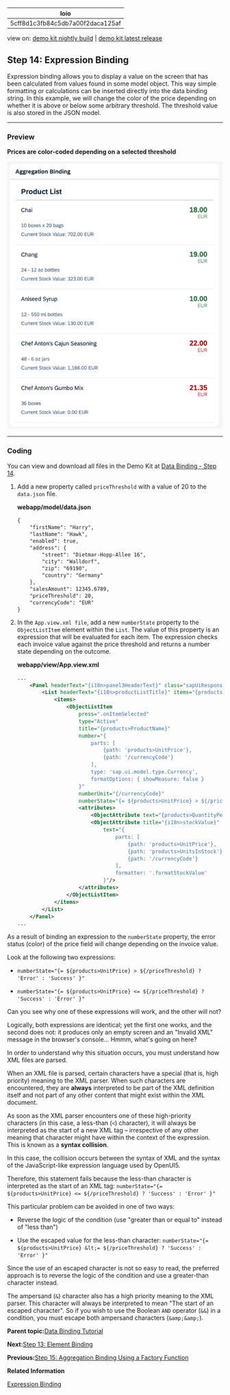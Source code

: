 <!-- loio5cff8d1c3fb84c5db7a00f2daca125af -->

| loio |
| -----|
| 5cff8d1c3fb84c5db7a00f2daca125af |

<div id="loio">

view on: [demo kit nightly build](https://sdk.openui5.org/nightly/#/topic/5cff8d1c3fb84c5db7a00f2daca125af) | [demo kit latest release](https://sdk.openui5.org/topic/5cff8d1c3fb84c5db7a00f2daca125af)</div>

## Step 14: Expression Binding

Expression binding allows you to display a value on the screen that has been calculated from values found in some model object. This way simple formatting or calculations can be inserted directly into the data binding string. In this example, we will change the color of the price depending on whether it is above or below some arbitrary threshold. The threshold value is also stored in the JSON model.

***

### Preview

  
  
**Prices are color-coded depending on a selected threshold**

![The graphic has an explanatory text](images/loiob9fb758efb0a481cb88a412a0712972f_LowRes.png "Prices are color-coded depending on a selected threshold")

***

### Coding

You can view and download all files in the Demo Kit at [Data Binding - Step 14](https://sdk.openui5.org/entity/sap.ui.core.tutorial.databinding/sample/sap.ui.core.tutorial.databinding.14).

1.  Add a new property called `priceThreshold` with a value of 20 to the `data.json` file.

    **webapp/model/data.json**

    ```
    {
    	"firstName": "Harry",
    	"lastName": "Hawk",
    	"enabled": true,
    	"address": {
    		"street": "Dietmar-Hopp-Allee 16",
    		"city": "Walldorf",
    		"zip": "69190",
    		"country": "Germany"
    	},
    	"salesAmount": 12345.6789,
    	"priceThreshold": 20,
    	"currencyCode": "EUR"
    }
    ```

2.  In the `App.view.xml file`, add a new `numberState` property to the `ObjectListItem` element within the `List`. The value of this property is an expression that will be evaluated for each item. The expression checks each invoice value against the price threshold and returns a number state depending on the outcome.

    **webapp/view/App.view.xml**

    ```xml
    ...
    	<Panel headerText="{i18n>panel3HeaderText}" class="sapUiResponsiveMargin" width="auto">
    		<List headerText="{i18n>productListTitle}" items="{products>/Products}">
    			<items>
    				<ObjectListItem
    					press=".onItemSelected"
    					type="Active"
    					title="{products>ProductName}"
    					number="{
    						parts: [
    							{path: 'products>UnitPrice'},
    							{path: '/currencyCode'}
    						],
    						type: 'sap.ui.model.type.Currency',
    						formatOptions: { showMeasure: false }
    					}"
    					numberUnit="{/currencyCode}"
    					numberState="{= ${products>UnitPrice} > ${/priceThreshold} ? 'Error' : 'Success' }">
    					<attributes>
    						<ObjectAttribute text="{products>QuantityPerUnit}"/>
    						<ObjectAttribute title="{i18n>stockValue}"
    							text="{
    								parts: [
    									{path: 'products>UnitPrice'},
    									{path: 'products>UnitsInStock'},
    									{path: '/currencyCode'}
    								],
    								formatter: '.formatStockValue'
    							}"/>
    					</attributes>
    				</ObjectListItem>
    			</items>
    		</List>
    	</Panel>
    ...
    ```


As a result of binding an expression to the `numberState` property, the error status \(color\) of the price field will change depending on the invoice value.

Look at the following two expressions:

-   `numberState="{= ${products>UnitPrice} > ${/priceThreshold} ? 'Error' : 'Success' }"`

-   `numberState="{= ${products>UnitPrice} <= ${/priceThreshold} ? 'Success' : 'Error' }"`


Can you see why one of these expressions will work, and the other will not?

Logically, both expressions are identical; yet the first one works, and the second does not: it produces only an empty screen and an "Invalid XML" message in the browser's console… Hmmm, what's going on here?

In order to understand why this situation occurs, you must understand how XML files are parsed.

When an XML file is parsed, certain characters have a special \(that is, high priority\) meaning to the XML parser. When such characters are encountered, they are **always** interpreted to be part of the XML definition itself and not part of any other content that might exist within the XML document.

As soon as the XML parser encounters one of these high-priority characters \(in this case, a less-than \(`<`\) character\), it will always be interpreted as the start of a new XML tag – irrespective of any other meaning that character might have within the context of the expression. This is known as a **syntax collision**.

In this case, the collision occurs between the syntax of XML and the syntax of the JavaScript-like expression language used by OpenUI5.

Therefore, this statement fails because the less-than character is interpreted as the start of an XML tag: `numberState="{= ${products>UnitPrice} <= ${/priceThreshold} ? 'Success' : 'Error' }"`

This particular problem can be avoided in one of two ways:

-   Reverse the logic of the condition \(use "greater than or equal to" instead of "less than"\)

-   Use the escaped value for the less-than character: `numberState="{= ${products>UnitPrice} &lt;= ${/priceThreshold} ? 'Success' : 'Error' }"` 


Since the use of an escaped character is not so easy to read, the preferred approach is to reverse the logic of the condition and use a greater-than character instead.

The ampersand \(`&`\) character also has a high priority meaning to the XML parser. This character will always be interpreted to mean "The start of an escaped character". So if you wish to use the Boolean `AND` operator \(`&&`\) in a condition, you must escape both ampersand characters \(`&amp;&amp;`\).

**Parent topic:**[Data Binding Tutorial](Data_Binding_Tutorial_e531093.md "In this tutorial, we explain the concepts of data binding in OpenUI5.")

**Next:**[Step 13: Element Binding](Step_13_Element_Binding_6c7c5c2.md "Now we want to do something with that newly generated list. In most cases you will use a list to allow the selection of an item and then show the details of that item elsewhere. In order to achieve this, we use a form with relatively bound controls and bind it to the selected entity via element binding.")

**Previous:**[Step 15: Aggregation Binding Using a Factory Function](Step_15_Aggregation_Binding_Using_a_Factory_Function_284a036.md "Instead of hard-coding a single template control, we use a factory function to generate different controls based on the data received at runtime. This approach is much more flexible and allows complex or heterogeneous data to be displayed.")

**Related Information**  


[Expression Binding](Expression_Binding_daf6852.md "Expression binding is an enhancement of the OpenUI5 binding syntax, which allows for providing expressions instead of custom formatter functions.")

